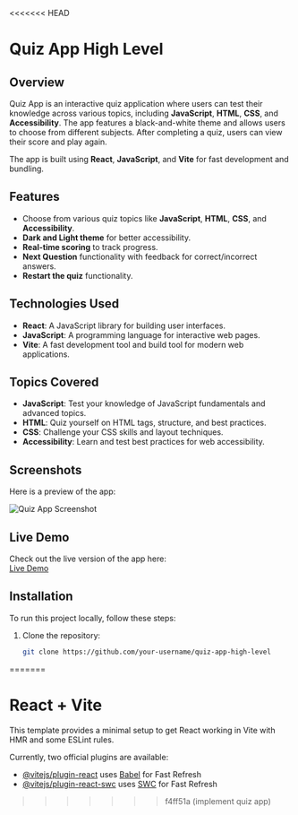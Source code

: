 <<<<<<< HEAD
# Quiz App High Level

## Overview

Quiz App is an interactive quiz application where users can test their knowledge across various topics, including **JavaScript**, **HTML**, **CSS**, and **Accessibility**. The app features a black-and-white theme and allows users to choose from different subjects. After completing a quiz, users can view their score and play again.

The app is built using **React**, **JavaScript**, and **Vite** for fast development and bundling.

## Features

- Choose from various quiz topics like **JavaScript**, **HTML**, **CSS**, and **Accessibility**.
- **Dark and Light theme** for better accessibility.
- **Real-time scoring** to track progress.
- **Next Question** functionality with feedback for correct/incorrect answers.
- **Restart the quiz** functionality.

## Technologies Used

- **React**: A JavaScript library for building user interfaces.
- **JavaScript**: A programming language for interactive web pages.
- **Vite**: A fast development tool and build tool for modern web applications.

## Topics Covered

- **JavaScript**: Test your knowledge of JavaScript fundamentals and advanced topics.
- **HTML**: Quiz yourself on HTML tags, structure, and best practices.
- **CSS**: Challenge your CSS skills and layout techniques.
- **Accessibility**: Learn and test best practices for web accessibility.

## Screenshots

Here is a preview of the app:

![Quiz App Screenshot](path_to_your_screenshot.png)

## Live Demo

Check out the live version of the app here:  
[Live Demo](your_live_link_here)

## Installation

To run this project locally, follow these steps:

1. Clone the repository:

   ```bash
   git clone https://github.com/your-username/quiz-app-high-level
=======
# React + Vite

This template provides a minimal setup to get React working in Vite with HMR and some ESLint rules.

Currently, two official plugins are available:

- [@vitejs/plugin-react](https://github.com/vitejs/vite-plugin-react/blob/main/packages/plugin-react/README.md) uses [Babel](https://babeljs.io/) for Fast Refresh
- [@vitejs/plugin-react-swc](https://github.com/vitejs/vite-plugin-react-swc) uses [SWC](https://swc.rs/) for Fast Refresh
>>>>>>> f4ff51a (implement quiz app)
